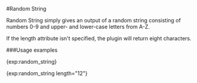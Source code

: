 #Random String

Random String simply gives an output of a random string consisting of numbers 0-9 and upper- and lower-case letters from A-Z.

If the length attribute isn't specified, the plugin will return eight characters.

###Usage examples

{exp:random_string}

{exp:random_string length="12"}